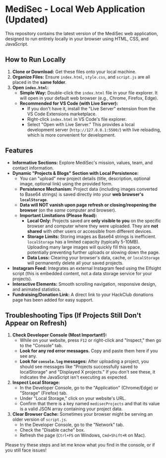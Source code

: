 # MediSec - Local Web Application (Updated)

This repository contains the latest version of the MediSec web application, designed to run entirely locally in your browser using HTML, CSS, and JavaScript.

## How to Run Locally

1.  **Clone or Download:** Get these files onto your local machine.
2.  **Organize Files:** Ensure `index.html`, `style.css`, and `script.js` are all placed in the **same folder**.
3.  **Open `index.html`:**
    * **Simple Way:** Double-click the `index.html` file in your file explorer. It will open in your default web browser (e.g., Chrome, Firefox, Edge).
    * **Recommended for VS Code (with Live Server):**
        * If you don't have it, install the "Live Server" extension from the VS Code Extensions marketplace.
        * Right-click `index.html` in VS Code's file explorer.
        * Select "Open with Live Server." This provides a local development server (`http://127.0.0.1:5500/`) with live reloading, which is more convenient for development.

## Features

* **Informative Sections:** Explore MediSec's mission, values, team, and contact information.
* **Dynamic "Projects & Blogs" Section with Local Persistence:**
    * You can "upload" new project details (title, description, optional image, optional link) using the provided form.
    * **Persistence Mechanism:** Project data (including images converted to Base64 strings) is saved directly into your **web browser's `localStorage`**.
    * **Data will NOT vanish upon page refresh or closing/reopening the browser** (on the *same* computer and browser).
    * **Important Limitations (Please Read):**
        * **Local Only:** Projects saved are **only visible to you** on the specific browser and computer where they were uploaded. They are **not shared** with other users or accessible from different devices.
        * **Storage Limits:** Storing images as Base64 strings is inefficient. `localStorage` has a limited capacity (typically 5-10MB). Uploading many large images will quickly fill this space, potentially preventing further uploads or slowing down the page.
        * **Data Loss:** Clearing your browser's data, cache, or `localStorage` will permanently delete all your saved projects.
* **Instagram Feed:** Integrates an external Instagram feed using the Elfsight script (this is embedded content, not a data storage service for your projects).
* **Interactive Elements:** Smooth scrolling navigation, responsive design, and animated statistics.
* **Fundraising/Donation Link:** A direct link to your HackClub donations page has been added for easy support.

## Troubleshooting Tips (If Projects Still Don't Appear on Refresh)

1.  **Check Developer Console (Most Important!):**
    * While on your website, press `F12` or right-click and "Inspect," then go to the "Console" tab.
    * **Look for any red error messages.** Copy and paste them here if you see any.
    * **Look for `console.log` messages:** After uploading a project, you should see messages like "Projects successfully saved to localStorage" and "Displayed X projects." If you don't see these, it indicates the JavaScript isn't executing as expected.
2.  **Inspect Local Storage:**
    * In the Developer Console, go to the "Application" (Chrome/Edge) or "Storage" (Firefox) tab.
    * Under "Local Storage," click on your website's URL.
    * Confirm that there is a key named `medisecProjects` and that its value is a valid JSON array containing your project data.
3.  **Clear Browser Cache:** Sometimes your browser might be serving an older version of `script.js`.
    * In the Developer Console, go to the "Network" tab.
    * Check the "Disable cache" box.
    * Refresh the page (`Ctrl+F5` on Windows, `Cmd+Shift+R` on Mac).

Please try these steps and let me know what you find in the console, or if you still face issues!